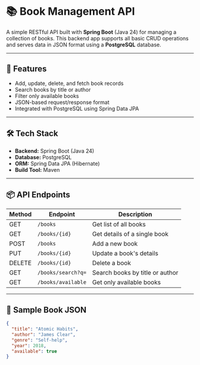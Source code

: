 # 📚 Book Management API

A simple RESTful API built with **Spring Boot** (Java 24) for managing a collection of books. This backend app supports all basic CRUD operations and serves data in JSON format using a **PostgreSQL** database.

---

## 🚀 Features

- Add, update, delete, and fetch book records
- Search books by title or author
- Filter only available books
- JSON-based request/response format
- Integrated with PostgreSQL using Spring Data JPA

---

## 🛠️ Tech Stack

- **Backend:** Spring Boot (Java 24)
- **Database:** PostgreSQL
- **ORM:** Spring Data JPA (Hibernate)
- **Build Tool:** Maven

---

## 📦 API Endpoints

| Method | Endpoint              | Description                          |
|--------|-----------------------|--------------------------------------|
| GET    | `/books`              | Get list of all books                |
| GET    | `/books/{id}`         | Get details of a single book         |
| POST   | `/books`              | Add a new book                       |
| PUT    | `/books/{id}`         | Update a book's details              |
| DELETE | `/books/{id}`         | Delete a book                        |
| GET    | `/books/search?q=`    | Search books by title or author      |
| GET    | `/books/available`    | Get only available books             |

---

## 📘 Sample Book JSON

```json
{
  "title": "Atomic Habits",
  "author": "James Clear",
  "genre": "Self-help",
  "year": 2018,
  "available": true
}
